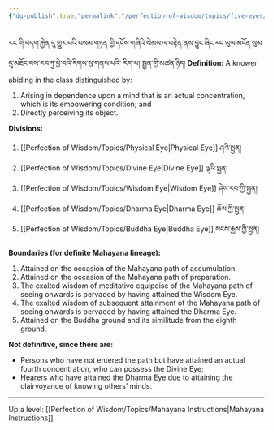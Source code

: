 ```yaml
---
{"dg-publish":true,"permalink":"/perfection-of-wisdom/topics/five-eyes/"}
---
```


རང་གི་བདག་རྐྱེན་དུ་གྱུར་པའི་བསམ་གཏན་གྱི་དངོས་གཞིའི་སེམས་ལ་བརྟེན་ནས་བྱུང་ཞིང་རང་ཡུལ་མངོན་སུམ་དུ་མཐོང་བས་རབ་ཏུ་ཕྱེ་བའི་རིགས་སུ་གནས་པའི་
རིག་པ། སྤྱན་གྱི་མཚན་ཉིད།
**Definition:** A knower abiding in the class distinguished by:
1. Arising in dependence upon a mind that is an actual concentration, which is its empowering condition; and
2. Directly perceiving its object.

**Divisions:**
1. [[Perfection of Wisdom/Topics/Physical Eye\|Physical Eye]] ཤའི་སྤྱན།
2. [[Perfection of Wisdom/Topics/Divine Eye\|Divine Eye]] ལྷའི་སྤྱན།
3. [[Perfection of Wisdom/Topics/Wisdom Eye\|Wisdom Eye]] ཤེས་རབ་ཀྱི་སྤྱན།
4. [[Perfection of Wisdom/Topics/Dharma Eye\|Dharma Eye]] ཆོས་ཀྱི་སྤྱན།
5. [[Perfection of Wisdom/Topics/Buddha Eye\|Buddha Eye]] སངས་རྒྱས་ཀྱི་སྤྱན།

**Boundaries (for definite Mahayana lineage):**
1. Attained on the occasion of the Mahayana path of accumulation.
2. Attained on the occasion of the Mahayana path of preparation.
3. The exalted wisdom of meditative equipoise of the Mahayana path of seeing onwards is pervaded by having attained the Wisdom Eye.
4. The exalted wisdom of subsequent attainment of the Mahayana path of seeing onwards is pervaded by having attained the Dharma Eye.
5. Attained on the Buddha ground and its similitude from the eighth ground.

**Not definitive, since there are:**
- Persons who have not entered the path but have attained an actual fourth concentration, who can possess the Divine Eye;
- Hearers who have attained the Dharma Eye due to attaining the clairvoyance of knowing others’ minds.

---
Up a level: [[Perfection of Wisdom/Topics/Mahayana Instructions\|Mahayana Instructions]]